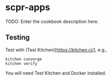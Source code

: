 # scpr-apps

TODO: Enter the cookbook description here.

## Testing

Test with (Test Kitchen)[https://kitchen.ci/], e.g.,

```
kitchen converge
kitchen verify
```

You will need Test Kitchen and Docker installed.
